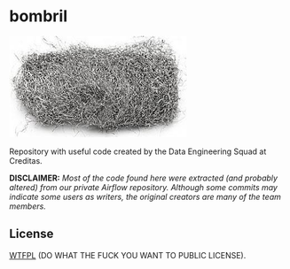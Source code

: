 # bombril

![assolan](logo.jpg)

Repository with useful code created by the Data Engineering Squad at Creditas.

**DISCLAIMER:** *Most of the code found here were extracted (and probably altered) from our private Airflow repository. Although some commits may indicate some users as writers, the original creators are many of the team members.*

## License

[WTFPL](http://www.wtfpl.net/) (DO WHAT THE FUCK YOU WANT TO PUBLIC LICENSE).
